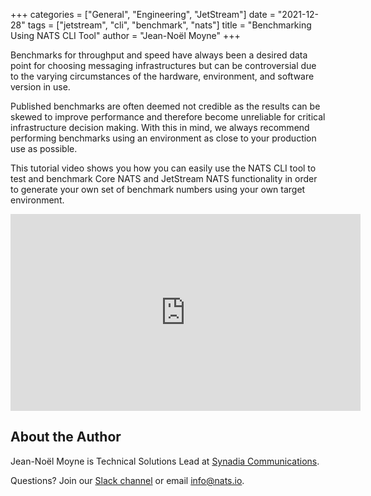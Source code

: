 +++
categories = ["General", "Engineering", "JetStream"]
date = "2021-12-28"
tags = ["jetstream", "cli", "benchmark", "nats"]
title = "Benchmarking Using NATS CLI Tool"
author = "Jean-Noël Moyne"
+++

Benchmarks for throughput and speed have always been a desired data point for choosing messaging infrastructures but can be controversial due to the varying circumstances of the hardware, environment, and software version in use.

Published benchmarks are often deemed not credible as the results can be skewed to improve performance and therefore become unreliable for critical infrastructure decision making. With this in mind, we always recommend performing benchmarks using an environment as close to your production use as possible.

This tutorial video shows you how you can easily use the NATS CLI tool to test and benchmark Core NATS and JetStream NATS functionality in order to generate your own set of benchmark numbers using your own target environment.

<iframe width="560" height="315" src="https://www.youtube.com/embed/HwwvFeUHAyo" title="YouTube video player" frameborder="0" allow="accelerometer; autoplay; clipboard-write; encrypted-media; gyroscope; picture-in-picture" allowfullscreen></iframe>

## About the Author

Jean-Noël Moyne is Technical Solutions Lead at [Synadia Communications](https://www.synadia.com?utm_source=nats_io&utm_medium=nats).

Questions? Join our [Slack channel](https://slack.nats.io) or email [info@nats.io](mailto:info@nats.io).
